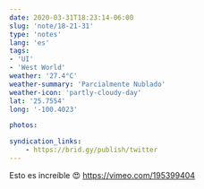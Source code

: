 ```yaml
---
date: 2020-03-31T18:23:14-06:00
slug: 'note/18-21-31'
type: 'notes'
lang: 'es'
tags:
- 'UI'
- 'West World'
weather: '27.4°C'
weather-summary: 'Parcialmente Nublado'
weather-icon: 'partly-cloudy-day'
lat: '25.7554'
long: '-100.4023'

photos:

syndication_links:
    - https://brid.gy/publish/twitter
---
```

Esto es increíble 😍 
https://vimeo.com/195399404

 